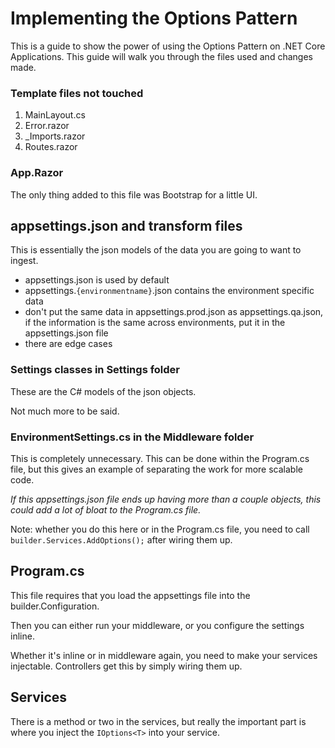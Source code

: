 ﻿# Implementing the Options Pattern
This is a guide to show the power of using the Options Pattern on .NET Core Applications. This guide will walk you through the files used and changes made.

### Template files not touched
1. MainLayout.cs
2. Error.razor
3. _Imports.razor
4. Routes.razor

### App.Razor
The only thing added to this file was Bootstrap for a little UI.

## appsettings.json and transform files
This is essentially the json models of the data you are going to want to ingest. 
* appsettings.json is used by default
* appsettings.`{environmentname}`.json contains the environment specific data
* don't put the same data in appsettings.prod.json as appsettings.qa.json, if the information is the same across environments, put it in the appsettings.json file
* there are edge cases

### Settings classes in Settings folder
These are the C# models of the json objects.

Not much more to be said. 

### EnvironmentSettings.cs in the Middleware folder
This is completely unnecessary. This can be done within the Program.cs file, but this gives an example of separating the work for more scalable code.

_If this appsettings.json file ends up having more than a couple objects, this could add a lot of bloat to the Program.cs file._

Note: whether you do this here or in the Program.cs file, you need to call `builder.Services.AddOptions();` after wiring them up.

## Program.cs
This file requires that you load the appsettings file into the builder.Configuration.

Then you can either run your middleware, or you configure the settings inline.

Whether it's inline or in middleware again, you need to make your services injectable. Controllers get this by simply wiring them up.

## Services
There is a method or two in the services, but really the important part is where you inject the `IOptions<T>` into your service.